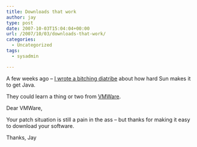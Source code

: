 ```yaml
---
title: Downloads that work
author: jay
type: post
date: 2007-10-03T15:04:04+00:00
url: /2007/10/03/downloads-that-work/
categories:
  - Uncategorized
tags:
  - sysadmin

---
```

A few weeks ago &#8211; [I wrote a bitching diatribe][1] about how hard Sun makes it to get Java.

They could learn a thing or two from [VMWare][2].

Dear VMWare,

Your patch situation is still a pain in the ass &#8211; but thanks for making it easy to download your software.

Thanks, Jay

 [1]: https://rambleon.org/2007/09/04/and-this-is-what-you-changed-your-ticker-too/
 [2]: http://www.vmware.com/download/